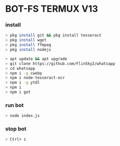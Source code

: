 
# BOT-FS TERMUX V13

### install

```sh
> pkg install git && pkg install tesseract
> pkg install wget 
> pkg install ffmpeg 
> pkg install nodejs
```
```sh
> apt update && apt upgrade
> git clone https://github.com/FlinSky2/whatsapp
> cd whatsapp
> npm i -g cwebp 
> npm i node-tesseract-ocr 
> npm i -g ytdl
> npm i 
> npm i got
```
### run bot 

```sh
> node index.js
```
### stop bot

```sh
> Ctrl+ z
```


